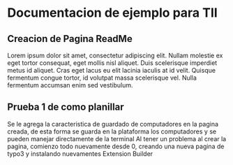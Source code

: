 Documentacion de ejemplo para TII
==================================
## Creacion de Pagina ReadMe
Lorem ipsum dolor sit amet, consectetur adipiscing elit. Nullam molestie ex eget tortor consequat, eget mollis nisl aliquet. Duis scelerisque imperdiet metus id aliquet. Cras eget lacus eu elit lacinia iaculis at id velit. Quisque fermentum congue tortor, id volutpat massa scelerisque vel. Nulla fermentum accumsan enim sed vestibulum. 
## Prueba 1 de como planillar
Se le agrega la caracteristica de guardado de computadores en la pagina creada, de esta forma se guarda en la plataforma los computadores y se pueden manejar directamente de la terminal
Al tener un problema al crear la pagina, comienzo todo nuevamente desde 0, creando una nueva pagina de typo3 y instalando nuevamentes Extension Builder
